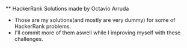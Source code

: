 ** HackerRank Solutions made by Octavio Arruda
* Those are my solutions(and mostly are very dummy) for some of HackerRank problems. 
* I'll commit more of them aswell while I improving myself with these challenges.